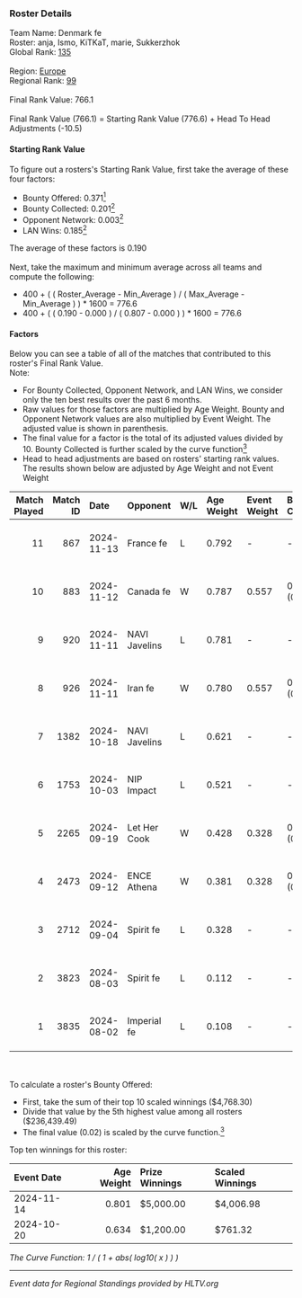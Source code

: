 ### Roster Details<br />
Team Name: Denmark fe<br />
Roster: anja, Ismo, KiTKaT, marie, Sukkerzhok<br />
Global Rank: [135](../../standings_global_2025_01_13.md)<br />
<br />
Region: [Europe]( ../../standings_europe_2025_01_13.md)<br />
Regional Rank: [99]( ../../standings_europe_2025_01_13.md)<br />
<br />
Final Rank Value:  766.1<br />
<br />
Final Rank Value (766.1) = Starting Rank Value (776.6) + Head To Head Adjustments (-10.5)<br />

#### Starting Rank Value<br />
To figure out a rosters's Starting Rank Value, first take the average of these four factors:<br />
- Bounty Offered: 0.371[<sup>1</sup>](#table2)
- Bounty Collected: 0.201[<sup>2</sup>](#table1)
- Opponent Network: 0.003[<sup>2</sup>](#table1)
- LAN Wins: 0.185[<sup>2</sup>](#table1)

The average of these factors is 0.190<br />
<br />
Next, take the maximum and minimum average across all teams and compute the following:<br />
- 400 + ( ( Roster_Average - Min_Average ) / ( Max_Average - Min_Average ) ) * 1600 = 776.6
- 400 + ( ( 0.190 - 0.000 ) / ( 0.807 - 0.000 ) ) * 1600 = 776.6


#### Factors<br />
Below you can see a table of all of the matches that contributed to this roster's Final Rank Value.<br />
Note:<br />

- For Bounty Collected, Opponent Network, and LAN Wins, we consider only the ten best results over the past 6 months.
- Raw values for those factors are multiplied by Age Weight. Bounty and Opponent Network values are also multiplied by Event Weight. The adjusted value is shown in parenthesis.
- The final value for a factor is the total of its adjusted values divided by 10. Bounty Collected is further scaled by the curve function[<sup>3</sup>](#curveFunction)
- Head to head adjustments are based on rosters' starting rank values. The results shown below are adjusted by Age Weight and not Event Weight
<span id="table1"></span><br />


| Match Played | Match ID | Date       | Opponent      | W/L | Age Weight | Event Weight | Bounty Collected | Opponent Network | LAN Wins  | H2H Adj. | Roster                                |
| -: | -: | :- | :- | :- | :- | :- | :- | :- | :- | -: | :- |
|           11 |      867 | 2024-11-13 | France fe     | L   | 0.792      | -            | -                | -                | -         |    -5.16 | anja, Ismo, KiTKaT, marie, Sukkerzhok |
|           10 |      883 | 2024-11-12 | Canada fe     | W   | 0.787      | 0.557        | 0.000 (0.000)    | 0.037 (0.016)    | 1 (0.787) |     3.64 | anja, Ismo, KiTKaT, marie, Sukkerzhok |
|            9 |      920 | 2024-11-11 | NAVI Javelins | L   | 0.781      | -            | -                | -                | -         |    -1.70 | anja, Ismo, KiTKaT, marie, Sukkerzhok |
|            8 |      926 | 2024-11-11 | Iran fe       | W   | 0.780      | 0.557        | 0.000 (0.000)    | 0.000 (0.000)    | 1 (0.780) |     2.77 | anja, Ismo, KiTKaT, marie, Sukkerzhok |
|            7 |     1382 | 2024-10-18 | NAVI Javelins | L   | 0.621      | -            | -                | -                | -         |    -1.23 | Ismo, KiTKaT, marie, Nea, pullox      |
|            6 |     1753 | 2024-10-03 | NIP Impact    | L   | 0.521      | -            | -                | -                | -         |    -7.21 | Ismo, KiTKaT, marie, Nea, pullox      |
|            5 |     2265 | 2024-09-19 | Let Her Cook  | W   | 0.428      | 0.328        | 0.005 (0.001)    | 0.069 (0.010)    | 0 (0.000) |     4.87 | Ismo, KiTKaT, marie, Nea, pullox      |
|            4 |     2473 | 2024-09-12 | ENCE Athena   | W   | 0.381      | 0.328        | 0.003 (0.000)    | 0.008 (0.001)    | 0 (0.000) |     2.59 | Ismo, KiTKaT, marie, Nea, pullox      |
|            3 |     2712 | 2024-09-04 | Spirit fe     | L   | 0.328      | -            | -                | -                | -         |    -6.58 | Ismo, KiTKaT, marie, Nea, pullox      |
|            2 |     3823 | 2024-08-03 | Spirit fe     | L   | 0.112      | -            | -                | -                | -         |    -2.27 | Ismo, KiTKaT, marie, Nea, pullox      |
|            1 |     3835 | 2024-08-02 | Imperial fe   | L   | 0.108      | -            | -                | -                | -         |    -0.25 | Ismo, KiTKaT, marie, Nea, pullox      |

<br />
<span id="table2"></span><br />
To calculate a roster's Bounty Offered:<br />

- First, take the sum of their top 10 scaled winnings ($4,768.30)
- Divide that value by the 5th highest value among all rosters ($236,439.49)
- The final value (0.02) is scaled by the curve function.[<sup>3</sup>](#curveFunction)

Top ten winnings for this roster:<br />

| Event Date | Age Weight | Prize Winnings | Scaled Winnings |
| :- | -: | :- | :- |
| 2024-11-14 |      0.801 | $5,000.00      | $4,006.98       |
| 2024-10-20 |      0.634 | $1,200.00      | $761.32         |


<span id="curveFunction"></span>_The Curve Function: 1 / ( 1 + abs( log10( x ) ) )_<br />

---
_Event data for Regional Standings provided by HLTV.org_<br />
